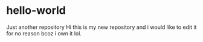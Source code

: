 # hello-world
Just another repository
Hi this is my new repository and i would like to edit it for no reason bcoz i own it lol.
